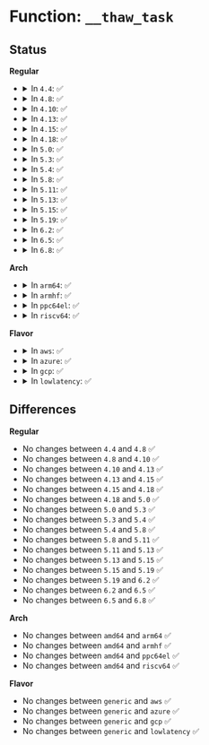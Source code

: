 # Function: <code>__thaw_task</code>

## Status
<b>Regular</b>
<ul>
<li>
<details>
<summary>In <code>4.4</code>: ✅</summary>

```c
void __thaw_task(struct task_struct *p);
```

**Collision:** Unique Global

**Inline:** No

**Transformation:** False

**Instances:**

```
In kernel/freezer.c (ffffffff810e9db0)
Location: kernel/freezer.c:149
Inline: False
Direct callers:
  - kernel/power/process.c:thaw_processes
  - kernel/power/process.c:thaw_kernel_threads
  - kernel/cgroup_freezer.c:freezer_apply_state
  - kernel/cgroup_freezer.c:freezer_attach
```
**Symbols:**

```
ffffffff810e9db0-ffffffff810e9df0: __thaw_task (STB_GLOBAL)
```
</details>
</li>
<li>
<details>
<summary>In <code>4.8</code>: ✅</summary>

```c
void __thaw_task(struct task_struct *p);
```

**Collision:** Unique Global

**Inline:** No

**Transformation:** False

**Instances:**

```
In kernel/freezer.c (ffffffff810f0b00)
Location: kernel/freezer.c:149
Inline: False
Direct callers:
  - kernel/power/process.c:thaw_kernel_threads
  - kernel/power/process.c:thaw_processes
  - kernel/cgroup_freezer.c:freezer_apply_state
  - kernel/cgroup_freezer.c:freezer_attach
```
**Symbols:**

```
ffffffff810f0b00-ffffffff810f0b40: __thaw_task (STB_GLOBAL)
```
</details>
</li>
<li>
<details>
<summary>In <code>4.10</code>: ✅</summary>

```c
void __thaw_task(struct task_struct *p);
```

**Collision:** Unique Global

**Inline:** No

**Transformation:** False

**Instances:**

```
In kernel/freezer.c (ffffffff810f7c60)
Location: kernel/freezer.c:149
Inline: False
Direct callers:
  - kernel/power/process.c:thaw_kernel_threads
  - kernel/power/process.c:thaw_processes
  - kernel/cgroup_freezer.c:freezer_apply_state
  - kernel/cgroup_freezer.c:freezer_attach
  - mm/oom_kill.c:mark_oom_victim
```
**Symbols:**

```
ffffffff810f7c60-ffffffff810f7ca0: __thaw_task (STB_GLOBAL)
```
</details>
</li>
<li>
<details>
<summary>In <code>4.13</code>: ✅</summary>

```c
void __thaw_task(struct task_struct *p);
```

**Collision:** Unique Global

**Inline:** No

**Transformation:** False

**Instances:**

```
In kernel/freezer.c (ffffffff810f9b30)
Location: kernel/freezer.c:149
Inline: False
Direct callers:
  - kernel/power/process.c:thaw_kernel_threads
  - kernel/power/process.c:thaw_processes
  - kernel/cgroup/freezer.c:freezer_apply_state
  - kernel/cgroup/freezer.c:freezer_attach
  - mm/oom_kill.c:mark_oom_victim
```
**Symbols:**

```
ffffffff810f9b30-ffffffff810f9b79: __thaw_task (STB_GLOBAL)
```
</details>
</li>
<li>
<details>
<summary>In <code>4.15</code>: ✅</summary>

```c
void __thaw_task(struct task_struct *p);
```

**Collision:** Unique Global

**Inline:** No

**Transformation:** False

**Instances:**

```
In kernel/freezer.c (ffffffff81104600)
Location: kernel/freezer.c:149
Inline: False
Direct callers:
  - kernel/power/process.c:thaw_kernel_threads
  - kernel/power/process.c:thaw_processes
  - kernel/cgroup/freezer.c:unfreeze_cgroup
  - kernel/cgroup/freezer.c:freezer_attach
  - mm/oom_kill.c:mark_oom_victim
```
**Symbols:**

```
ffffffff81104600-ffffffff81104649: __thaw_task (STB_GLOBAL)
```
</details>
</li>
<li>
<details>
<summary>In <code>4.18</code>: ✅</summary>

```c
void __thaw_task(struct task_struct *p);
```

**Collision:** Unique Global

**Inline:** No

**Transformation:** False

**Instances:**

```
In kernel/freezer.c (ffffffff8110f400)
Location: kernel/freezer.c:149
Inline: False
Direct callers:
  - kernel/power/process.c:thaw_kernel_threads
  - kernel/power/process.c:thaw_processes
  - kernel/cgroup/freezer.c:unfreeze_cgroup
  - kernel/cgroup/freezer.c:freezer_attach
  - mm/oom_kill.c:mark_oom_victim
```
**Symbols:**

```
ffffffff8110f400-ffffffff8110f442: __thaw_task (STB_GLOBAL)
```
</details>
</li>
<li>
<details>
<summary>In <code>5.0</code>: ✅</summary>

```c
void __thaw_task(struct task_struct *p);
```

**Collision:** Unique Global

**Inline:** No

**Transformation:** False

**Instances:**

```
In kernel/freezer.c (ffffffff8111aa40)
Location: kernel/freezer.c:151
Inline: False
Direct callers:
  - kernel/power/process.c:thaw_kernel_threads
  - kernel/power/process.c:thaw_processes
  - kernel/cgroup/freezer.c:unfreeze_cgroup
  - kernel/cgroup/freezer.c:freezer_attach
  - mm/oom_kill.c:mark_oom_victim
```
**Symbols:**

```
ffffffff8111aa40-ffffffff8111aa82: __thaw_task (STB_GLOBAL)
```
</details>
</li>
<li>
<details>
<summary>In <code>5.3</code>: ✅</summary>

```c
void __thaw_task(struct task_struct *p);
```

**Collision:** Unique Global

**Inline:** No

**Transformation:** False

**Instances:**

```
In kernel/freezer.c (ffffffff81125140)
Location: kernel/freezer.c:152
Inline: False
Direct callers:
  - kernel/power/process.c:thaw_kernel_threads
  - kernel/power/process.c:thaw_processes
  - kernel/cgroup/legacy_freezer.c:unfreeze_cgroup
  - kernel/cgroup/legacy_freezer.c:freezer_attach
  - mm/oom_kill.c:mark_oom_victim
```
**Symbols:**

```
ffffffff81125140-ffffffff81125186: __thaw_task (STB_GLOBAL)
```
</details>
</li>
<li>
<details>
<summary>In <code>5.4</code>: ✅</summary>

```c
void __thaw_task(struct task_struct *p);
```

**Collision:** Unique Global

**Inline:** No

**Transformation:** False

**Instances:**

```
In kernel/freezer.c (ffffffff81131100)
Location: kernel/freezer.c:146
Inline: False
Direct callers:
  - kernel/power/process.c:thaw_kernel_threads
  - kernel/power/process.c:thaw_processes
  - kernel/cgroup/legacy_freezer.c:unfreeze_cgroup
  - kernel/cgroup/legacy_freezer.c:freezer_attach
  - mm/oom_kill.c:mark_oom_victim
```
**Symbols:**

```
ffffffff81131100-ffffffff81131146: __thaw_task (STB_GLOBAL)
```
</details>
</li>
<li>
<details>
<summary>In <code>5.8</code>: ✅</summary>

```c
void __thaw_task(struct task_struct *p);
```

**Collision:** Unique Global

**Inline:** No

**Transformation:** False

**Instances:**

```
In kernel/freezer.c (ffffffff811404d0)
Location: kernel/freezer.c:146
Inline: False
Direct callers:
  - kernel/power/process.c:thaw_kernel_threads
  - kernel/power/process.c:thaw_processes
  - kernel/cgroup/legacy_freezer.c:unfreeze_cgroup
  - kernel/cgroup/legacy_freezer.c:freezer_attach
  - mm/oom_kill.c:mark_oom_victim
```
**Symbols:**

```
ffffffff811404d0-ffffffff81140516: __thaw_task (STB_GLOBAL)
```
</details>
</li>
<li>
<details>
<summary>In <code>5.11</code>: ✅</summary>

```c
void __thaw_task(struct task_struct *p);
```

**Collision:** Unique Global

**Inline:** No

**Transformation:** False

**Instances:**

```
In kernel/freezer.c (ffffffff8113c840)
Location: kernel/freezer.c:146
Inline: False
Direct callers:
  - kernel/power/process.c:thaw_kernel_threads
  - kernel/power/process.c:thaw_processes
  - kernel/cgroup/legacy_freezer.c:unfreeze_cgroup
  - kernel/cgroup/legacy_freezer.c:freezer_attach
  - mm/oom_kill.c:mark_oom_victim
```
**Symbols:**

```
ffffffff8113c840-ffffffff8113c886: __thaw_task (STB_GLOBAL)
```
</details>
</li>
<li>
<details>
<summary>In <code>5.13</code>: ✅</summary>

```c
void __thaw_task(struct task_struct *p);
```

**Collision:** Unique Global

**Inline:** No

**Transformation:** False

**Instances:**

```
In kernel/freezer.c (ffffffff8113da90)
Location: kernel/freezer.c:146
Inline: False
Direct callers:
  - kernel/power/process.c:thaw_kernel_threads
  - kernel/power/process.c:thaw_processes
  - kernel/cgroup/legacy_freezer.c:unfreeze_cgroup
  - kernel/cgroup/legacy_freezer.c:freezer_attach
  - mm/oom_kill.c:mark_oom_victim
```
**Symbols:**

```
ffffffff8113da90-ffffffff8113dad6: __thaw_task (STB_GLOBAL)
```
</details>
</li>
<li>
<details>
<summary>In <code>5.15</code>: ✅</summary>

```c
void __thaw_task(struct task_struct *p);
```

**Collision:** Unique Global

**Inline:** No

**Transformation:** False

**Instances:**

```
In kernel/freezer.c (ffffffff81160c10)
Location: kernel/freezer.c:146
Inline: False
Direct callers:
  - kernel/power/process.c:thaw_kernel_threads
  - kernel/power/process.c:thaw_processes
  - kernel/cgroup/legacy_freezer.c:unfreeze_cgroup
  - kernel/cgroup/legacy_freezer.c:freezer_attach
  - mm/oom_kill.c:mark_oom_victim
```
**Symbols:**

```
ffffffff81160c10-ffffffff81160c56: __thaw_task (STB_GLOBAL)
```
</details>
</li>
<li>
<details>
<summary>In <code>5.19</code>: ✅</summary>

```c
void __thaw_task(struct task_struct *p);
```

**Collision:** Unique Global

**Inline:** No

**Transformation:** False

**Instances:**

```
In kernel/freezer.c (ffffffff811939a0)
Location: kernel/freezer.c:146
Inline: False
Direct callers:
  - kernel/power/process.c:thaw_kernel_threads
  - kernel/power/process.c:thaw_processes
  - kernel/cgroup/legacy_freezer.c:unfreeze_cgroup
  - kernel/cgroup/legacy_freezer.c:freezer_attach
  - mm/oom_kill.c:mark_oom_victim
```
**Symbols:**

```
ffffffff811939a0-ffffffff811939ec: __thaw_task (STB_GLOBAL)
```
</details>
</li>
<li>
<details>
<summary>In <code>6.2</code>: ✅</summary>

```c
void __thaw_task(struct task_struct *p);
```

**Collision:** Unique Global

**Inline:** No

**Transformation:** False

**Instances:**

```
In kernel/freezer.c (ffffffff811d1370)
Location: kernel/freezer.c:194
Inline: False
Direct callers:
  - kernel/power/process.c:thaw_kernel_threads
  - kernel/power/process.c:thaw_processes
  - kernel/cgroup/legacy_freezer.c:unfreeze_cgroup
  - kernel/cgroup/legacy_freezer.c:freezer_attach
  - mm/oom_kill.c:mark_oom_victim
```
**Symbols:**

```
ffffffff811d1370-ffffffff811d1442: __thaw_task (STB_GLOBAL)
```
</details>
</li>
<li>
<details>
<summary>In <code>6.5</code>: ✅</summary>

```c
void __thaw_task(struct task_struct *p);
```

**Collision:** Unique Global

**Inline:** No

**Transformation:** False

**Instances:**

```
In kernel/freezer.c (ffffffff811e55e0)
Location: kernel/freezer.c:194
Inline: False
Direct callers:
  - kernel/power/process.c:thaw_kernel_threads
  - kernel/power/process.c:thaw_processes
  - kernel/cgroup/legacy_freezer.c:unfreeze_cgroup
  - kernel/cgroup/legacy_freezer.c:freezer_attach
  - mm/oom_kill.c:mark_oom_victim
```
**Symbols:**

```
ffffffff811e55e0-ffffffff811e56b2: __thaw_task (STB_GLOBAL)
```
</details>
</li>
<li>
<details>
<summary>In <code>6.8</code>: ✅</summary>

```c
void __thaw_task(struct task_struct *p);
```

**Collision:** Unique Global

**Inline:** No

**Transformation:** False

**Instances:**

```
In kernel/freezer.c (ffffffff811fb390)
Location: kernel/freezer.c:197
Inline: False
Direct callers:
  - kernel/power/process.c:thaw_kernel_threads
  - kernel/power/process.c:thaw_processes
  - kernel/cgroup/legacy_freezer.c:unfreeze_cgroup
  - kernel/cgroup/legacy_freezer.c:freezer_attach
  - mm/oom_kill.c:mark_oom_victim
```
**Symbols:**

```
ffffffff811fb390-ffffffff811fb40c: __thaw_task (STB_GLOBAL)
```
</details>
</li>
</ul>
<b>Arch</b>
<ul>
<li>
<details>
<summary>In <code>arm64</code>: ✅</summary>

```c
void __thaw_task(struct task_struct *p);
```

**Collision:** Unique Global

**Inline:** No

**Transformation:** False

**Instances:**

```
In kernel/freezer.c (ffff800010198480)
Location: kernel/freezer.c:146
Inline: False
Direct callers:
  - kernel/power/process.c:thaw_kernel_threads
  - kernel/power/process.c:thaw_processes
  - kernel/cgroup/legacy_freezer.c:unfreeze_cgroup
  - kernel/cgroup/legacy_freezer.c:freezer_attach
  - mm/oom_kill.c:mark_oom_victim
```
**Symbols:**

```
ffff800010198480-ffff800010198548: __thaw_task (STB_GLOBAL)
```
</details>
</li>
<li>
<details>
<summary>In <code>armhf</code>: ✅</summary>

```c
void __thaw_task(struct task_struct *p);
```

**Collision:** Unique Global

**Inline:** No

**Transformation:** False

**Instances:**

```
In kernel/freezer.c (c03e3404)
Location: kernel/freezer.c:146
Inline: False
Direct callers:
  - kernel/power/process.c:thaw_kernel_threads
  - kernel/power/process.c:thaw_processes
  - kernel/cgroup/legacy_freezer.c:freezer_apply_state
  - kernel/cgroup/legacy_freezer.c:freezer_attach
  - mm/oom_kill.c:mark_oom_victim
```
**Symbols:**

```
c03e3404-c03e3454: __thaw_task (STB_GLOBAL)
```
</details>
</li>
<li>
<details>
<summary>In <code>ppc64el</code>: ✅</summary>

```c
void __thaw_task(struct task_struct *p);
```

**Collision:** Unique Global

**Inline:** No

**Transformation:** False

**Instances:**

```
In kernel/freezer.c (c0000000001f83a0)
Location: kernel/freezer.c:146
Inline: False
Direct callers:
  - kernel/power/process.c:thaw_kernel_threads
  - kernel/power/process.c:thaw_processes
  - kernel/cgroup/legacy_freezer.c:unfreeze_cgroup
  - kernel/cgroup/legacy_freezer.c:freezer_attach
  - mm/oom_kill.c:mark_oom_victim
```
**Symbols:**

```
c0000000001f83a0-c0000000001f8448: __thaw_task (STB_GLOBAL)
```
</details>
</li>
<li>
<details>
<summary>In <code>riscv64</code>: ✅</summary>

```c
void __thaw_task(struct task_struct *p);
```

**Collision:** Unique Global

**Inline:** No

**Transformation:** False

**Instances:**

```
In kernel/freezer.c (ffffffe000129110)
Location: kernel/freezer.c:146
Inline: False
Direct callers:
  - kernel/power/process.c:thaw_kernel_threads
  - kernel/power/process.c:thaw_processes
  - kernel/cgroup/legacy_freezer.c:unfreeze_cgroup
  - kernel/cgroup/legacy_freezer.c:freezer_attach
```
**Symbols:**

```
ffffffe000129110-ffffffe000129188: __thaw_task (STB_GLOBAL)
```
</details>
</li>
</ul>
<b>Flavor</b>
<ul>
<li>
<details>
<summary>In <code>aws</code>: ✅</summary>

```c
void __thaw_task(struct task_struct *p);
```

**Collision:** Unique Global

**Inline:** No

**Transformation:** False

**Instances:**

```
In kernel/freezer.c (ffffffff811298b0)
Location: kernel/freezer.c:146
Inline: False
Direct callers:
  - kernel/power/process.c:thaw_kernel_threads
  - kernel/power/process.c:thaw_processes
  - kernel/cgroup/legacy_freezer.c:unfreeze_cgroup
  - kernel/cgroup/legacy_freezer.c:freezer_attach
  - mm/oom_kill.c:mark_oom_victim
```
**Symbols:**

```
ffffffff811298b0-ffffffff811298f6: __thaw_task (STB_GLOBAL)
```
</details>
</li>
<li>
<details>
<summary>In <code>azure</code>: ✅</summary>

```c
void __thaw_task(struct task_struct *p);
```

**Collision:** Unique Global

**Inline:** No

**Transformation:** False

**Instances:**

```
In kernel/freezer.c (ffffffff8111c140)
Location: kernel/freezer.c:146
Inline: False
Direct callers:
  - kernel/power/process.c:thaw_kernel_threads
  - kernel/power/process.c:thaw_processes
  - kernel/cgroup/legacy_freezer.c:unfreeze_cgroup
  - kernel/cgroup/legacy_freezer.c:freezer_attach
  - mm/oom_kill.c:mark_oom_victim
```
**Symbols:**

```
ffffffff8111c140-ffffffff8111c186: __thaw_task (STB_GLOBAL)
```
</details>
</li>
<li>
<details>
<summary>In <code>gcp</code>: ✅</summary>

```c
void __thaw_task(struct task_struct *p);
```

**Collision:** Unique Global

**Inline:** No

**Transformation:** False

**Instances:**

```
In kernel/freezer.c (ffffffff811275d0)
Location: kernel/freezer.c:146
Inline: False
Direct callers:
  - kernel/power/process.c:thaw_kernel_threads
  - kernel/power/process.c:thaw_processes
  - kernel/cgroup/legacy_freezer.c:unfreeze_cgroup
  - kernel/cgroup/legacy_freezer.c:freezer_attach
  - mm/oom_kill.c:mark_oom_victim
```
**Symbols:**

```
ffffffff811275d0-ffffffff81127616: __thaw_task (STB_GLOBAL)
```
</details>
</li>
<li>
<details>
<summary>In <code>lowlatency</code>: ✅</summary>

```c
void __thaw_task(struct task_struct *p);
```

**Collision:** Unique Global

**Inline:** No

**Transformation:** False

**Instances:**

```
In kernel/freezer.c (ffffffff81133c10)
Location: kernel/freezer.c:146
Inline: False
Direct callers:
  - kernel/power/process.c:thaw_kernel_threads
  - kernel/power/process.c:thaw_processes
  - kernel/cgroup/legacy_freezer.c:unfreeze_cgroup
  - kernel/cgroup/legacy_freezer.c:freezer_attach
  - mm/oom_kill.c:mark_oom_victim
```
**Symbols:**

```
ffffffff81133c10-ffffffff81133c56: __thaw_task (STB_GLOBAL)
```
</details>
</li>
</ul>

## Differences
<b>Regular</b>
<ul>
<li>
No changes between <code>4.4</code> and <code>4.8</code> ✅
</li>
<li>
No changes between <code>4.8</code> and <code>4.10</code> ✅
</li>
<li>
No changes between <code>4.10</code> and <code>4.13</code> ✅
</li>
<li>
No changes between <code>4.13</code> and <code>4.15</code> ✅
</li>
<li>
No changes between <code>4.15</code> and <code>4.18</code> ✅
</li>
<li>
No changes between <code>4.18</code> and <code>5.0</code> ✅
</li>
<li>
No changes between <code>5.0</code> and <code>5.3</code> ✅
</li>
<li>
No changes between <code>5.3</code> and <code>5.4</code> ✅
</li>
<li>
No changes between <code>5.4</code> and <code>5.8</code> ✅
</li>
<li>
No changes between <code>5.8</code> and <code>5.11</code> ✅
</li>
<li>
No changes between <code>5.11</code> and <code>5.13</code> ✅
</li>
<li>
No changes between <code>5.13</code> and <code>5.15</code> ✅
</li>
<li>
No changes between <code>5.15</code> and <code>5.19</code> ✅
</li>
<li>
No changes between <code>5.19</code> and <code>6.2</code> ✅
</li>
<li>
No changes between <code>6.2</code> and <code>6.5</code> ✅
</li>
<li>
No changes between <code>6.5</code> and <code>6.8</code> ✅
</li>
</ul>
<b>Arch</b>
<ul>
<li>
No changes between <code>amd64</code> and <code>arm64</code> ✅
</li>
<li>
No changes between <code>amd64</code> and <code>armhf</code> ✅
</li>
<li>
No changes between <code>amd64</code> and <code>ppc64el</code> ✅
</li>
<li>
No changes between <code>amd64</code> and <code>riscv64</code> ✅
</li>
</ul>
<b>Flavor</b>
<ul>
<li>
No changes between <code>generic</code> and <code>aws</code> ✅
</li>
<li>
No changes between <code>generic</code> and <code>azure</code> ✅
</li>
<li>
No changes between <code>generic</code> and <code>gcp</code> ✅
</li>
<li>
No changes between <code>generic</code> and <code>lowlatency</code> ✅
</li>
</ul>
